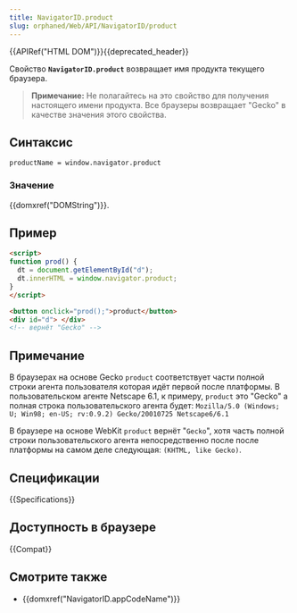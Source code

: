 ```yaml
---
title: NavigatorID.product
slug: orphaned/Web/API/NavigatorID/product
---
```


{{APIRef("HTML DOM")}}{{deprecated_header}}

Свойство **`NavigatorID.product`** возвращает имя продукта текущего браузера.

> **Примечание:** Не полагайтесь на это свойство для получения настоящего имени продукта. Все браузеры возвращает "Gecko" в качестве значения этого свойства.

## Синтаксис

```
productName = window.navigator.product
```

### Значение

{{domxref("DOMString")}}.

## Пример

```html
<script>
function prod() {
  dt = document.getElementById("d");
  dt.innerHTML = window.navigator.product;
}
</script>

<button onclick="prod();">product</button>
<div id="d"> </div>
<!-- вернёт "Gecko" -->
```

## Примечание

В браузерах на основе Gecko `product` соответствует части полной строки агента пользователя которая идёт первой после платформы. В пользовательском агенте Netscape 6.1, к примеру, `product` это "Gecko" а полная строка пользовательского агента будет: `Mozilla/5.0 (Windows; U; Win98; en-US; rv:0.9.2) Gecko/20010725 Netscape6/6.1`

В браузере на основе WebKit `product` вернёт "`Gecko`", хотя часть полной строки пользовательского агента непосредственно после после платформы на самом деле следующая: `(KHTML, like Gecko)`.

## Спецификации

{{Specifications}}

## Доступность в браузере

{{Compat}}

## Смотрите также

- {{domxref("NavigatorID.appCodeName")}}
